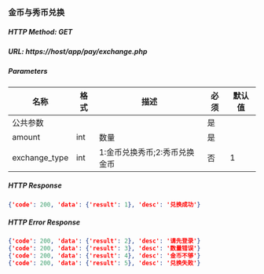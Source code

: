 ### 金币与秀币兑换

##### HTTP Method: GET
##### URL: https://host/app/pay/exchange.php


#####  Parameters
名称|格式|描述|必须|默认值
---|---|---|---|---
公共参数|||是|
amount|int|数量|是|
exchange_type|int|1:金币兑换秀币;2:秀币兑换金币|否|1

##### HTTP Response
```json
{'code': 200, 'data': {'result': 1}, 'desc': '兑换成功'}
```

##### HTTP Error Response
```json
{'code': 200, 'data': {'result': 2}, 'desc': '请先登录'}
{'code': 200, 'data': {'result': 3}, 'desc': '数量错误'}
{'code': 200, 'data': {'result': 4}, 'desc': '金币不够'}
{'code': 200, 'data': {'result': 5}, 'desc': '兑换失败'}
```
